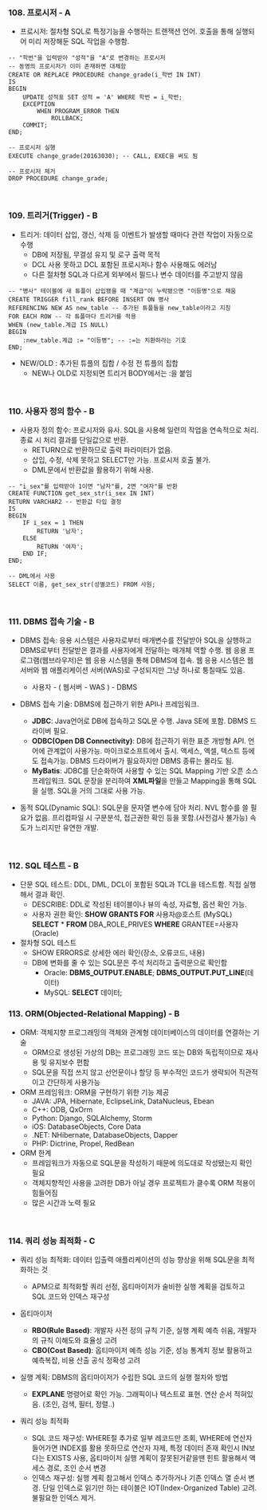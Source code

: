 ### 108. 프로시저 - A

* 프로시저: 절차형 SQL로 특정기능을 수행하는 트랜잭션 언어. 호출을 통해 실행되어 미리 저장해둔 SQL 작업을 수행함.

```mysql
-- "학번"을 입력받아 "성적"을 "A"로 변경하는 프로시저
-- 동명의 프로시저가 이미 존재하면 대체함
CREATE OR REPLACE PROCEDURE change_grade(i_학번 IN INT)
IS
BEGIN
	UPDATE 성적표 SET 성적 = 'A' WHERE 학번 = i_학번;
	EXCEPTION
		WHEN PROGRAM_ERROR THEN
			ROLLBACK;
	COMMIT;
END;

-- 프로시저 실행
EXECUTE change_grade(20163030); -- CALL, EXEC을 써도 됨

-- 프로시저 제거
DROP PROCEDURE change_grade;
```

<br>

### 109. 트리거(Trigger) - B

* 트리거: 데이터 삽입, 갱신, 삭제 등 이벤트가 발생할 때마다 관련 작업이 자동으로 수행
  * DB에 저장됨, 무결성 유지 및 로구 출력 목적
  * DCL 사용 못하고 DCL 포함된 프로시저나 함수 사용해도 에러남
  * 다른 절차형 SQL과 다르게 외부에서 필드나 변수 데이터를 주고받지 않음

```mysql
-- "병사" 테이블에 새 튜플이 삽입됐을 때 "계급"이 누락됐으면 "이등병"으로 채움
CREATE TRIGGER fill_rank BEFORE INSERT ON 병사
REFERENCING NEW AS new_table -- 추가된 튜플들을 new_table이라고 지칭
FOR EACH ROW -- 각 튜플마다 트리거를 적용
WHEN (new_table.계급 IS NULL)
BEGIN
	:new_table.계급 := "이등병"; -- :=는 치환하라는 기호
END;		
```

* NEW/OLD : 추가된 튜플의 집합 / 수정 전 튜플의 집합
  * NEW나 OLD로 지정되면 트리거 BODY에서는 :을 붙임

<br>

### 110. 사용자 정의 함수 - B

* 사용자 정의 함수: 프로시저와 유사. SQL을 사용해 일련의 작업을 연속적으로 처리. 종료 시 처리 결과를 단일값으로 반환.
  * RETURN으로 반환하므로 출력 파라미터가 없음.
  * 삽입, 수정, 삭제 못하고 SELECT만 가능. 프로시저 호출 불가.
  * DML문에서 반환값을 활용하기 위해 사용.

```mysql
-- "i_sex"를 입력받아 1이면 "남자"를, 2면 "여자"를 반환
CREATE FUNCTION get_sex_str(i_sex IN INT)
RETURN VARCHAR2 -- 반환값 타입 결정
IS
BEGIN
	IF i_sex = 1 THEN
		RETURN '남자';
	ELSE
		RETURN '여자';
	END IF;
END;

-- DML에서 사용
SELECT 이름, get_sex_str(성별코드) FROM 사원;
```

<br>

### 111. DBMS 접속 기술 - B

* DBMS 접속: 응용 시스템은 사용자로부터 매개변수를 전달받아 SQL을 실행하고 DBMS로부터 전달받은 결과를 사용자에게 전달하는 매개체 역할 수행. 웹 응용 프로그램(웹브라우저)은 웹 응용 시스템을 통해 DBMS에 접속. 웹 응용 시스템은 웹서버와 웹 애플리케이션 서버(WAS)로 구성되지만 그냥 하나로 퉁칠때도 있음.
  * 사용자 - ( 웹서버 - WAS ) - DBMS

* DBMS 접속 기술: DBMS에 접근하기 위한 API나 프레임워크.
  * **JDBC**: Java언어로 DB에 접속하고 SQL문 수행. Java SE에 포함. DBMS 드라이버 필요.
  * **ODBC(Open DB Connectivity)**: DB에 접근하기 위한 표준 개방형 API. 언어에 관계없이 사용가능. 마이크로소프트에서 출시. 액세스, 엑셀, 텍스트 등에도 접속가능. DBMS 드라이버가 필요하지만 DBMS 종류는 몰라도 됨.
  * **MyBatis**: JDBC를 단순화하여 사용할 수 있는 SQL Mapping 기반 오픈 소스 프레임워크. SQL 문장을 분리하여 **XML파일**을 만들고 Mapping을 통해 SQL을 실행. SQL을 거의 그대로 사용 가능.
* 동적 SQL(Dynamic SQL): SQL문을 문자열 변수에 담아 처리. NVL 함수를 쓸 필요가 없음. 프리컴파일 시 구문분석, 접근권한 확인 등을 못함.(사전검사 불가능) 속도가 느리지만 유연한 개발.

<br>

### 112. SQL 테스트 - B

* 단문 SQL 테스트: DDL, DML, DCL이 포함된 SQL과 TCL을 테스트함. 직접 실행해서 결과 확인.
  * DESCRIBE: DDL로 작성된 테이블이나 뷰의 속성, 자료형, 옵션 확인 가능.
  * 사용자 권한 확인:
    **SHOW GRANTS FOR** 사용자@호스트 (MySQL)
    **SELECT** * **FROM** DBA_ROLE_PRIVES **WHERE** GRANTEE=사용자 (Oracle)
* 절차형 SQL 테스트
  * SHOW ERRORS로 상세한 에러 확인(장소, 오류코드, 내용)
  * DB에 변화를 줄 수 있는 SQL문은 주석 처리하고 출력문으로 확인함
    * Oracle: **DBMS_OUTPUT.ENABLE**; **DBMS_OUTPUT.PUT_LINE**(데이터)
    * MySQL: **SELECT** 데이터;

### 113. ORM(Objected-Relational Mapping) - B

* ORM: 객체지향 프로그래밍의 객체와 관계형 데이터베이스의 데이터를 연결하는 기술
  * ORM으로 생성된 가상의 DB는 프로그래밍 코드 또는 DB와 독립적이므로 재사용 및 유지보수 편함
  * SQL문을 직접 쓰지 않고 선언문이나 할당 등 부수적인 코드가 생략되어 직관적이고 간단하게 사용가능
* ORM 프레임워크: ORM을 구현하기 위한 기능 제공
  * JAVA: JPA, Hibernate, EclipseLink, DataNucleus, Ebean
  * C++: ODB, QxOrm
  * Python: Django, SQLAlchemy, Storm
  * iOS: DatabaseObjects, Core Data
  * .NET: NHibernate, DatabaseObjects, Dapper
  * PHP: Dictrine, Propel, RedBean
* ORM 한계
  * 프레임워크가 자동으로 SQL문을 작성하기 때문에 의도대로 작성됐는지 확인 필요
  * 객체지향적인 사용을 고려한 DB가 아닐 경우 프로젝트가 클수록 ORM 적용이 힘들어짐
  * 많은 시간과 노력 필요

<br>

### 114. 쿼리 성능 최적화 - C

* 쿼리 성능 최적화: 데이터 입출력 애플리케이션의 성능 향상을 위해 SQL문을 최적화하는 것
  * APM으로 최적화할 쿼리 선정, 옵티마이저가 술비한 실행 계획을 검토하고 SQL 코드와 인덱스 재구성
* 옵티마이저
  * **RBO(Rule Based)**: 개발자 사전 정의 규칙 기준, 실행 계획 예측 쉬움, 개발자의 규칙 이해도와 효율성 고려
  * **CBO(Cost Based)**: 옵티마이저 예측 성능 기준, 성능 통계치 정보 활용하고 예측복잡, 비용 산출 공식 정확성 고려

* 실행 계획: DBMS의 옵티마이저가 수립한 SQL 코드의 실행 절차와 방법
  * **EXPLANE** 명령어로 확인 가능. 그래픽이나 텍스트로 표현. 연산 순서 적혀있음. (조인, 검색, 필터, 정렬..)
* 쿼리 성능 최적화
  * SQL 코드 재구성: WHERE절 추가로 일부 레코드만 조회, WHERE에 연산자 들어가면 INDEX를 활용 못하므로 연산자 자제, 특정 데이터 존재 확인시 IN보다는 EXISTS 사용, 옵티마이저 실행 계획이 잘못된거같을땐 힌트 활용해서 액세스 경로, 조인 순서 변경
  * 인덱스 재구성: 실행 계획 참고해서 인덱스 추가하거나 기존 인덱스 열 순서 변경. 단일 인덱스로 읽기만 하는 테이블은 IOT(Index-Organized Table) 고려. 불필요한 인덱스 제거.

